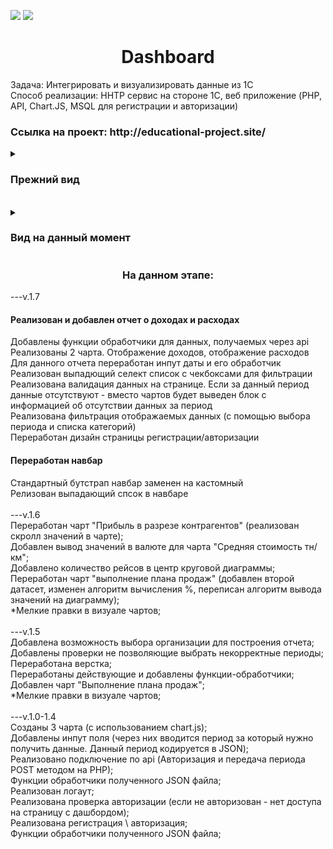 <a href="https://codeclimate.com/github/Null-ch/dashboard/maintainability"><img src="https://api.codeclimate.com/v1/badges/f91d449b85d2acb5081d/maintainability" /></a>
<a href="https://codeclimate.com/github/Null-ch/dashboard/test_coverage"><img src="https://api.codeclimate.com/v1/badges/f91d449b85d2acb5081d/test_coverage" /></a>

<h1 align="center">Dashboard</h1>

Задача: Интегрировать и визуализировать данные из 1С <br />
Способ реализации: HHTP сервис на стороне 1С, веб приложение (PHP, API, Chart.JS, MSQL для регистрации и авторизации)<br />
<h3>Ссылка на проект: http://educational-project.site/ </h3>

<details> 
<summary> <h3>Прежний вид  </h3></summary>

<details> 
<summary> v1.6 </summary>
<h4 align="center">Основная страница</h4>
<img src="https://user-images.githubusercontent.com/65172872/232069730-93b45000-7be4-43b4-89ff-60a8d23f2d54.png">
<img src="https://user-images.githubusercontent.com/65172872/232070677-99a83a7d-c832-4738-bb53-c0cf16f8b2cf.png">
<img src="https://user-images.githubusercontent.com/65172872/232422041-3ee65898-4712-4a07-98d9-85570ae4bccf.png">

<h4 align="center"> Регистрация / Авторизация</h4>
<img src="https://user-images.githubusercontent.com/65172872/231190750-1b76991f-c655-4bbf-a57d-e03ed10eae16.png">
<img src="https://user-images.githubusercontent.com/65172872/231191082-fd1ede61-1bbf-4638-877c-d0c4d914652a.png">
</details> 
<details> 
<summary> v1.5 </summary>
<h4 align="center">Основная страница</h4>
<img src="https://user-images.githubusercontent.com/65172872/231757791-799a8f63-c78c-493f-b3db-e13eb6b96e80.png">
<img src="https://user-images.githubusercontent.com/65172872/231757899-a1b15e1a-2663-4ddf-a540-3ca571e13dc2.png">
<img src="https://user-images.githubusercontent.com/65172872/231758059-4b6d638b-40cc-4142-a672-473e8380b80f.png">
<h4 align="center"> Регистрация / Авторизация</h4>
<img src="https://user-images.githubusercontent.com/65172872/231190750-1b76991f-c655-4bbf-a57d-e03ed10eae16.png">
<img src="https://user-images.githubusercontent.com/65172872/231191082-fd1ede61-1bbf-4638-877c-d0c4d914652a.png">
</details> 
<details> 
<summary> v1.4 </summary>
<img src="https://user-images.githubusercontent.com/65172872/231189991-6e7f017e-7209-4ddd-88f4-bf155dbc4af1.png">
<img src="https://user-images.githubusercontent.com/65172872/231190750-1b76991f-c655-4bbf-a57d-e03ed10eae16.png">
<img src="https://user-images.githubusercontent.com/65172872/231191082-fd1ede61-1bbf-4638-877c-d0c4d914652a.png">
</details>
<details>
<summary> v1.0 </summary>
<img src="https://user-images.githubusercontent.com/65172872/230791161-a8f6955e-d5b2-497e-a438-1fa81b24ac46.png">
</details>
</details>
<br>
<details>
<summary> <h3> Вид на данный момент </h3> </summary>
<h4 align="center">Отчет о работе менеджеров</h4>
<img src="https://user-images.githubusercontent.com/65172872/236462430-de7d1897-8537-4874-ac8d-0399d1893b19.png">
<img src="https://user-images.githubusercontent.com/65172872/236462575-27f85fcb-1814-4f86-926b-081686e8e94f.png">
<img src="https://user-images.githubusercontent.com/65172872/236462658-fb896c20-7b6a-49c1-91ba-16833f41945a.png">
<img src="https://user-images.githubusercontent.com/65172872/236464412-484bdbb5-205c-44c4-b934-020c6c937a57.png">

<h4 align="center">Отчет о доходах и расходах</h4>
<img src="https://user-images.githubusercontent.com/65172872/236462829-fb79c854-9fa3-4674-9404-91df9b30425a.png">
<img src="https://user-images.githubusercontent.com/65172872/236463284-9741586b-e112-4a2a-8af2-7ce83d5c70fb.png">
<img src="https://user-images.githubusercontent.com/65172872/236463376-430ed675-7a6e-4460-8637-1c3481a72e77.png">
<img src="https://user-images.githubusercontent.com/65172872/236463519-25344990-cddc-4f7b-a405-3fdf6efdf033.png">

<h4 align="center"> Регистрация / Авторизация</h4>
<img src="https://user-images.githubusercontent.com/65172872/236463653-57de27c2-9131-4be8-ad83-52bd55f21a07.png">
<img src="https://user-images.githubusercontent.com/65172872/236463740-b96b9e30-997f-436d-ad1f-06f503b8c8c3.png">
</details> 

<h3 align="center">На данном этапе:</h3>
---v.1.7
<summary><h4>Реализован и добавлен отчет о доходах и расходах</h4></summary>
<summary>Добавлены функции обработчики для данных, получаемых через api</summary>
<summary>Реализованы 2 чарта. Отображение доходов, отображение расходов</summary>
<summary>Для данного отчета переработан инпут даты и его обработчик</summary>
<summary>Реализован выпадющий селект список с чекбоксами для фильтрации</summary>
<summary>Реализована валидация данных на странице. Если за данный период данные отсутствуют - вместо чартов будет выведен блок с информацией об отсутствии данных за период</summary>
<summary>Реализована фильтрация отображаемых данных (с помощью выбора периода и списка категорий)</summary>
<summary>Переработан дизайн страницы регистрации/авторизации</summary>
<summary><h4>Переработан навбар</h4></summary>
<summary>Стандартный бутстрап навбар заменен на кастомный</summary>
<summary>Релизован выпадающий спсок в навбаре</summary>
<br>
---v.1.6

<summary>Переработан чарт "Прибыль в разрезе контрагентов" (реализован скролл значений в чарте);</summary>
<summary>Добавлен вывод значений в валюте для чарта "Средняя стоимость тн/км";</summary>
<summary>Добавлено количество рейсов в центр круговой диаграммы;</summary>
<summary>Переработан чарт "выполнение плана продаж" (добавлен второй датасет, изменен алгоритм вычисления %, переписан алгоритм вывода значений на диаграмму);</summary>
<summary>*Мелкие правки в визуале чартов;</summary>
<br>
---v.1.5

<summary>Добавлена возможность выбора организации для построения отчета;</summary>
<summary>Добавлены проверки не позволяющие выбрать некорректные периоды;</summary>
<summary>Переработана верстка;</summary>
<summary>Переработаны действующие и добавлены функции-обработчики;</summary>
<summary>Добавлен чарт "Выполнение плана продаж";</summary>
<summary>*Мелкие правки в визуале чартов;</summary>
<br>
---v.1.0-1.4

<summary>Созданы 3 чарта (с использованием chart.js);</summary>
<summary>Добавлены инпут поля (через них вводится период за который нужно получить данные. Данный период кодируется в JSON);</summary>
<summary>Реализовано подключение по api (Авторизация и передача периода POST методом на PHP);</summary>
<summary>Функции обработчики полученного JSON файла;</summary>
<summary>Реализован логаут;</summary>
<summary>Реализована проверка авторизации (если не авторизован - нет доступа на страницу с дашбордом);</summary>
<summary>Реализована регистрация \ авторизация;</summary>
<summary>Функции обработчики полученного JSON файла;</summary>
